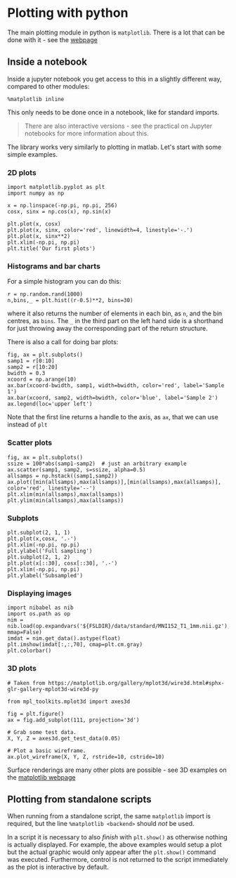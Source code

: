 # Plotting with python

The main plotting module in python is `matplotlib`.  There is a lot
that can be done with it - see the [webpage](https://matplotlib.org/gallery/index.html)

## Inside a notebook

Inside a jupyter notebook you get access to this in a slightly
different way, compared to other modules:

```
%matplotlib inline
```

This only needs to be done once in a notebook, like for standard imports.

> There are also interactive versions - see the practical on Jupyter notebooks for more information about this.


The library works very similarly to plotting in matlab.  Let's start
with some simple examples.

### 2D plots

```
import matplotlib.pyplot as plt
import numpy as np

x = np.linspace(-np.pi, np.pi, 256)
cosx, sinx = np.cos(x), np.sin(x)

plt.plot(x, cosx)
plt.plot(x, sinx, color='red', linewidth=4, linestyle='-.')
plt.plot(x, sinx**2)
plt.xlim(-np.pi, np.pi)
plt.title('Our first plots')
```


### Histograms and bar charts

For a simple histogram you can do this:
```
r = np.random.rand(1000)
n,bins,_ = plt.hist((r-0.5)**2, bins=30)
```
where it also returns the number of elements in each bin, as `n`, and
the bin centres, as `bins`.  The `_` in the third part on the left
hand side is a shorthand for just throwing away the corresponding part
of the return structure.


There is also a call for doing bar plots:
```
fig, ax = plt.subplots()
samp1 = r[0:10]
samp2 = r[10:20]
bwidth = 0.3
xcoord = np.arange(10)
ax.bar(xcoord-bwidth, samp1, width=bwidth, color='red', label='Sample 1')
ax.bar(xcoord, samp2, width=bwidth, color='blue', label='Sample 2')
ax.legend(loc='upper left')
```
Note that the first line returns a handle to the axis, as `ax`, that
we can use instead of `plt`

### Scatter plots

```
fig, ax = plt.subplots()
ssize = 100*abs(samp1-samp2)  # just an arbitrary example
ax.scatter(samp1, samp2, s=ssize, alpha=0.5)
allsamps = np.hstack((samp1,samp2))
ax.plot([min(allsamps),max(allsamps)],[min(allsamps),max(allsamps)], color='red', linestyle='--')
plt.xlim(min(allsamps),max(allsamps))
plt.ylim(min(allsamps),max(allsamps))
```


### Subplots

```
plt.subplot(2, 1, 1)
plt.plot(x,cosx, '.-')
plt.xlim(-np.pi, np.pi)
plt.ylabel('Full sampling')
plt.subplot(2, 1, 2)
plt.plot(x[::30], cosx[::30], '.-')
plt.xlim(-np.pi, np.pi)
plt.ylabel('Subsampled')
```

### Displaying images

```
import nibabel as nib
import os.path as op
nim = nib.load(op.expandvars('${FSLDIR}/data/standard/MNI152_T1_1mm.nii.gz'), mmap=False)
imdat = nim.get_data().astype(float)
plt.imshow(imdat[:,:,70], cmap=plt.cm.gray)
plt.colorbar()
```


### 3D plots

```
# Taken from https://matplotlib.org/gallery/mplot3d/wire3d.html#sphx-glr-gallery-mplot3d-wire3d-py

from mpl_toolkits.mplot3d import axes3d

fig = plt.figure()
ax = fig.add_subplot(111, projection='3d')

# Grab some test data.
X, Y, Z = axes3d.get_test_data(0.05)

# Plot a basic wireframe.
ax.plot_wireframe(X, Y, Z, rstride=10, cstride=10)
```

Surface renderings are many other plots are possible - see 3D examples on
the [matplotlib webpage](https://matplotlib.org/gallery/index.html#mplot3d-examples-index)

## Plotting from standalone scripts

When running from a standalone script, the same `matplotlib` import is required,
but the line `%matplotlib <backend>` should *not* be used.

In a script it is necessary to also _finish_ with `plt.show()` as
otherwise nothing is actually displayed.  For example, the above
examples would setup a plot but the actual graphic would only appear
after the `plt.show()` command was executed.  Furthermore, control is
not returned to the script immediately as the plot is interactive by default.

